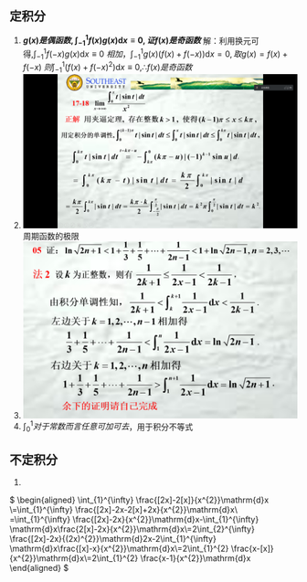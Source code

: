 ## 定积分
1. **$g(x)是偶函数,\int_{-1}^{1}  f(x)g(x)\mathrm{d}x\equiv 0,证f(x)是奇函数$**
解：利用换元可得,$\int_{-1}^{1}f(-x)g(x)  \mathrm{d}x\equiv 0$
$相加，\int_{-1}^{1}g(x)(f(x)+f(-x))  \mathrm{d}x=0,取g(x)=f(x)+f(-x)$
$则\int_{-1}^{1}(f(x)+f(-x)^{2})  \mathrm{d}x\equiv 0,\therefore f(x)是奇函数$
2. ![](images/2022-12-23-10-43-32.png)
   周期函数的极限
3.  ![](images/2022-12-23-11-30-13.png)
4. $\int_{0}^{1} 对于常数而言任意可加可去$，用于积分不等式

## 不定积分
1. 
$
\begin{aligned}
\int_{1}^{\infty}  \frac{[2x]-2[x]}{x^{2}}\mathrm{d}x \\=\int_{1}^{\infty}  \frac{[2x]-2x-2[x]+2x}{x^{2}}\mathrm{d}x\\ =\int_{1}^{\infty}  \frac{[2x]-2x}{x^{2}}\mathrm{d}x-\int_{1}^{\infty}  \mathrm{d}x\frac{2[x]-2x}{x^{2}}\mathrm{d}x\\=2\int_{2}^{\infty}  \frac{[2x]-2x}{(2x)^{2}}\mathrm{d}2x-2\int_{1}^{\infty}  \mathrm{d}x\frac{[x]-x}{x^{2}}\mathrm{d}x\\=2\int_{1}^{2}  \frac{x-[x]}{x^{2}}\mathrm{d}x\\=2\int_{1}^{2}  \frac{x-1}{x^{2}}\mathrm{d}x
\end{aligned}
$
